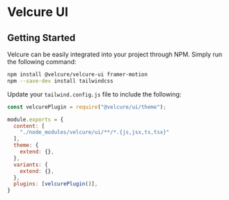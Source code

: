 # Velcure UI

## Getting Started

Velcure can be easily integrated into your project through NPM. Simply run the following command:

```bash
npm install @velcure/velcure-ui framer-motion
npm --save-dev install tailwindcss
```


Update your `tailwind.config.js` file to include the following:

```js
const velcurePlugin = require("@velcure/ui/theme");

module.exports = {
  content: [
    "./node_modules/velcure/ui/**/*.{js,jsx,ts,tsx}"
  ],
  theme: {
    extend: {},
  },
  variants: {
    extend: {},
  },
  plugins: [velcurePlugin()],
}
```
